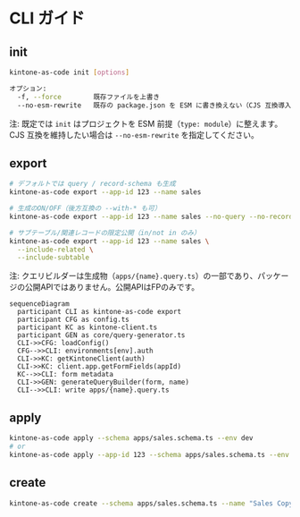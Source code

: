 # CLI ガイド

## init

```bash
kintone-as-code init [options]

オプション:
  -f, --force        既存ファイルを上書き
  --no-esm-rewrite   既存の package.json を ESM に書き換えない（CJS 互換導入向け）
```

注: 既定では `init` はプロジェクトを ESM 前提（`type: module`）に整えます。CJS 互換を維持したい場合は `--no-esm-rewrite` を指定してください。

## export

```bash
# デフォルトでは query / record-schema も生成
kintone-as-code export --app-id 123 --name sales

# 生成のON/OFF（後方互換の --with-* も可）
kintone-as-code export --app-id 123 --name sales --no-query --no-record-schema

# サブテーブル/関連レコードの限定公開（in/not in のみ）
kintone-as-code export --app-id 123 --name sales \
  --include-related \
  --include-subtable
```

注: クエリビルダーは生成物（`apps/{name}.query.ts`）の一部であり、パッケージの公開APIではありません。公開APIはFPのみです。

```mermaid
sequenceDiagram
  participant CLI as kintone-as-code export
  participant CFG as config.ts
  participant KC as kintone-client.ts
  participant GEN as core/query-generator.ts
  CLI->>CFG: loadConfig()
  CFG-->>CLI: environments[env].auth
  CLI->>KC: getKintoneClient(auth)
  CLI->>KC: client.app.getFormFields(appId)
  KC-->>CLI: form metadata
  CLI->>GEN: generateQueryBuilder(form, name)
  CLI-->>CLI: write apps/{name}.query.ts
```

## apply

```bash
kintone-as-code apply --schema apps/sales.schema.ts --env dev
# or
kintone-as-code apply --app-id 123 --schema apps/sales.schema.ts --env dev
```

## create

```bash
kintone-as-code create --schema apps/sales.schema.ts --name "Sales Copy" --space 100 --thread 200
```
